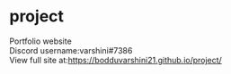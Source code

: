 # project
Portfolio website<br>
Discord username:varshini#7386<br>
View full site at:https://bodduvarshini21.github.io/project/
